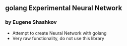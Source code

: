 ## golang Experimental Neural Network
### by Eugene Shashkov

- Attempt to create Neural Network with golang
- Very raw functionality, do not use this library
